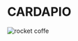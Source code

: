 # CARDAPIO

![rocket coffe](https://github.com/Tabitha-Silva98/Maratona-Explorer-3.0-Rocketseat/assets/100735661/6bb8c230-a419-4c03-8868-57ed2d1fd184)

